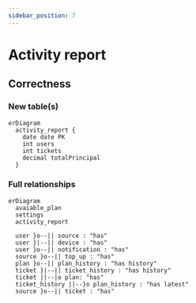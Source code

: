 ```yaml
---
sidebar_position: 7
---
```


# Activity report

## Correctness

### New table(s)

```mermaid
erDiagram
  activity_report {
    date date PK
    int users
    int tickets
    decimal totalPrincipal
  }
```

### Full relationships

```mermaid
erDiagram
  avaiable_plan
  settings
  activity_report

  user }o--|| source : "has"
  user }|--|| device : "has"
  user }o--|| notification : "has"
  source }o--|| top_up : "has"
  plan }o--|| plan_history : "has history"
  ticket }|--|| ticket_history : "has history"
  ticket ||--|o plan: "has"
  ticket_history ||--}o plan_history : "has latest"
  source }o--|| ticket : "has"
```
